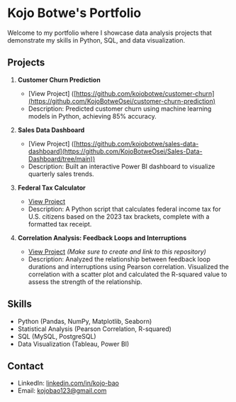# Kojo Botwe's Portfolio

Welcome to my portfolio where I showcase data analysis projects that demonstrate my skills in Python, SQL, and data visualization.

## Projects

1. **Customer Churn Prediction**
   - [View Project] ([https://github.com/kojobotwe/customer-churn](https://github.com/KojoBotweOsei/customer-churn-prediction)
   - Description: Predicted customer churn using machine learning models in Python, achieving 85% accuracy.

2. **Sales Data Dashboard**
   - [View Project] ([https://github.com/kojobotwe/sales-data-dashboard](https://github.com/KojoBotweOsei/Sales-Data-Dashboard/tree/main))
   - Description: Built an interactive Power BI dashboard to visualize quarterly sales trends.

3. **Federal Tax Calculator**
   - [View Project](https://github.com/kojobotwe/federal-tax-calculator)
   - Description: A Python script that calculates federal income tax for U.S. citizens based on the 2023 tax brackets, complete with a formatted tax receipt.

4. **Correlation Analysis: Feedback Loops and Interruptions**
   - [View Project](https://github.com/kojobotwe/feedback-loops-analysis)  *(Make sure to create and link to this repository)*
   - Description: Analyzed the relationship between feedback loop durations and interruptions using Pearson correlation. Visualized the correlation with a scatter plot and calculated the R-squared value to assess the strength of the relationship.

## Skills
- Python (Pandas, NumPy, Matplotlib, Seaborn)
- Statistical Analysis (Pearson Correlation, R-squared)
- SQL (MySQL, PostgreSQL)
- Data Visualization (Tableau, Power BI)

## Contact
- LinkedIn: [linkedin.com/in/kojo-bao](https://linkedin.com/in/kojo-bao)
- Email: kojobao123@gmail.com


